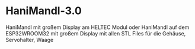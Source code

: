 # HaniMandl-3.0
HaniMandl mit großem Display am HELTEC Modul oder HaniMandl auf dem ESP32WROOM32 mit großem Display mit allen STL Files für die Gehäuse, Servohalter, Waage
